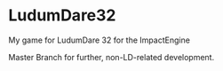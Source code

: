 # LudumDare32
My game for LudumDare 32 for the ImpactEngine


Master Branch for further, non-LD-related development.
